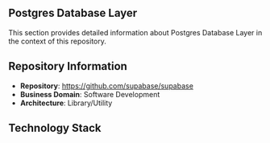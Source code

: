 ## Postgres Database Layer

This section provides detailed information about Postgres Database Layer in the context of this repository.

## Repository Information

- **Repository**: https://github.com/supabase/supabase
- **Business Domain**: Software Development
- **Architecture**: Library/Utility

## Technology Stack

